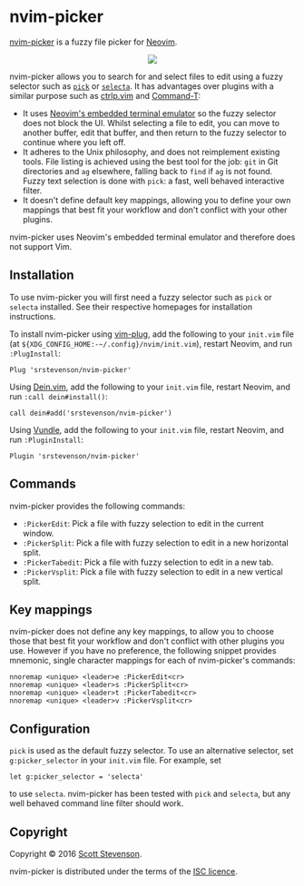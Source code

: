 # nvim-picker

[nvim-picker] is a fuzzy file picker for [Neovim].

<p align="center">
  <img src="https://cloud.githubusercontent.com/assets/5845679/17085962/99273fde-51dd-11e6-98f6-fa5c9ffaf2a8.gif" />
</p>

nvim-picker allows you to search for and select files to edit using a fuzzy
selector such as [`pick`][pick] or [`selecta`][selecta]. It has advantages over
plugins with a similar purpose such as [ctrlp.vim] and [Command-T]:

* It uses [Neovim's embedded terminal emulator][nvim-terminal] so the fuzzy
  selector does not block the UI. Whilst selecting a file to edit, you can move
  to another buffer, edit that buffer, and then return to the fuzzy selector to
  continue where you left off.
* It adheres to the Unix philosophy, and does not reimplement existing tools.
  File listing is achieved using the best tool for the job: `git` in Git
  directories and `ag` elsewhere, falling back to `find` if `ag` is not found.
  Fuzzy text selection is done with `pick`: a fast, well behaved interactive
  filter.
* It doesn't define default key mappings, allowing you to define your own
  mappings that best fit your workflow and don't conflict with your other
  plugins.

nvim-picker uses Neovim's embedded terminal emulator and therefore does not
support Vim.

## Installation

To use nvim-picker you will first need a fuzzy selector such as `pick` or
`selecta` installed. See their respective homepages for installation
instructions.

To install nvim-picker using [vim-plug], add the following to your `init.vim`
file (at `${XDG_CONFIG_HOME:-~/.config}/nvim/init.vim`), restart Neovim, and
run `:PlugInstall`:

```viml
Plug 'srstevenson/nvim-picker'
```

Using [Dein.vim], add the following to your `init.vim` file, restart Neovim,
and run `:call dein#install()`:

```viml
call dein#add('srstevenson/nvim-picker')
```

Using [Vundle], add the following to your `init.vim` file, restart Neovim, and
run `:PluginInstall`:

```viml
Plugin 'srstevenson/nvim-picker'
```

## Commands

nvim-picker provides the following commands:

* `:PickerEdit`: Pick a file with fuzzy selection to edit in the current
  window.
* `:PickerSplit`: Pick a file with fuzzy selection to edit in a new horizontal
  split.
* `:PickerTabedit`: Pick a file with fuzzy selection to edit in a new tab.
* `:PickerVsplit`: Pick a file with fuzzy selection to edit in a new vertical
  split.

## Key mappings

nvim-picker does not define any key mappings, to allow you to choose those that
best fit your workflow and don't conflict with other plugins you use. However
if you have no preference, the following snippet provides mnemonic, single
character mappings for each of nvim-picker's commands:

```viml
nnoremap <unique> <leader>e :PickerEdit<cr>
nnoremap <unique> <leader>s :PickerSplit<cr>
nnoremap <unique> <leader>t :PickerTabedit<cr>
nnoremap <unique> <leader>v :PickerVsplit<cr>
```

## Configuration

`pick` is used as the default fuzzy selector. To use an alternative selector,
set `g:picker_selector` in your `init.vim` file. For example, set

```viml
let g:picker_selector = 'selecta'
```

to use `selecta`. nvim-picker has been tested with `pick` and `selecta`, but
any well behaved command line filter should work.

## Copyright

Copyright © 2016 [Scott Stevenson].

nvim-picker is distributed under the terms of the [ISC licence].

[Command-T]: https://github.com/wincent/command-t
[ctrlp.vim]: https://github.com/ctrlpvim/ctrlp.vim
[Dein.vim]: https://github.com/Shougo/dein.vim
[ISC licence]: https://opensource.org/licenses/ISC
[Neovim]: https://neovim.io/
[nvim-picker]: https://github.com/srstevenson/nvim-picker
[nvim-terminal]: https://neovim.io/doc/user/nvim_terminal_emulator.html
[pick]: https://github.com/thoughtbot/pick
[Scott Stevenson]: https://scott.stevenson.io
[selecta]: https://github.com/garybernhardt/selecta
[vim-plug]: https://github.com/junegunn/vim-plug
[Vundle]: https://github.com/VundleVim/Vundle.vim
